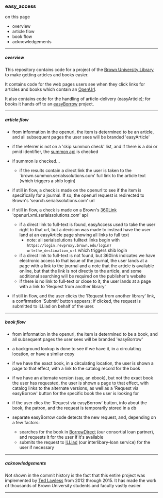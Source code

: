 
### easy_access

on this page
- overview
- article flow
- book flow
- acknowledgements

---

##### overview

This repository contains code for a project of the [Brown University Library](http://library.brown.edu) to make getting articles and books easier.

It contains code for the web pages users see when they click links for articles and books which contain an [OpenUrl](https://en.wikipedia.org/wiki/OpenURL).

It also contains code for the handling of article-delivery (easyArticle); for books it hands off to an [easyBorrow](https://github.com/birkin/easyborrow_controller) project.

---

##### article flow

- from information in the openurl, the item is determined to be an article, and all subsequent pages the user sees will be branded 'easyArticle'

- if the referrer is not on a 'skip summon check' list, and if there is a doi or pmid identifier, the [summon api](https://api.summon.serialssolutions.com/help/api/) is checked

- if summon is checked...
    - if the results contain a direct link the user is taken to the 'brown.summon.serialssolutions.com' full link to the article text (which triggers a shib login)

- if still in flow, a check is made on the openurl to see if the item is specifically for a journal. If so, the openurl request is redirected to Brown's 'search.serialssolutions.com' url

- if still in flow, a check is made on a Brown's [360Link](http://www.proquest.com/libraries/academic/discovery-services/360-Link.html) 'openurl.xml.serialssolutions.com' api
    - if a direct link to full-text is found, easyAccess _used_ to take the user right to that url, but a decision was made to instead have the user land at an easyArticle page showing all links to full text
        - note: all serialsolutions fulltext links begin with `https://login.revproxy.brown.edu/login?url=the_destination_url` which triggers shib login
    - if a direct link to full-text is not found, but 360link indicates we have electronic access to that issue of the journal, the user lands at a page with a link to the journal and a note that the article _is_ available online, but that the link is not directly to the article, and some additional searching will be required on the publisher's website
    - if there is no link to full-text or close to it, the user lands at a page with a link to 'Request from another library'

- if still in flow, and the user clicks the 'Request from another library' link, a confirmation 'Submit' button appears; if clicked, the request is submitted to ILLiad on behalf of the user.

---

##### book flow

- from information in the openurl, the item is determined to be a book, and all subsequent pages the user sees will be branded 'easyBorrow'

- a background lookup is done to see if we have it, in a circulating location, or have a similar copy

- if we have the exact book, in a circulating location, the user is shown a page to that effect, with a link to the catalog record for the book

- if we have an alternate version (say, an ebook), but not the exact book the user has requested, the user is shown a page to that effect, with catalog links to the alternate versions, as well as a 'Request via easyBorrow' button for the specific book the user is looking for

- if the user clics the 'Request via easyBorrow' button, info about the book, the patron, and the request is temporarily stored in a db

- separate easyBorrow code detects the new request, and, depending on a few factors:
    - searches for the book in [BorrowDirect](http://www.borrowdirect.org) (our consortial loan partner), and requests it for the user if it's available
    - submits the request to [ILLiad](https://www.atlas-sys.com/illiad/) (our interlibary-loan service) for the user if necessary

---

##### acknowledgements

Not shown in the commit history is the fact that this entire project was implemented by [Ted Lawless](https://github.com/lawlesst) from 2012 through 2015. It has made the work of thousands of Brown University students and faculty vastly easier.

---
